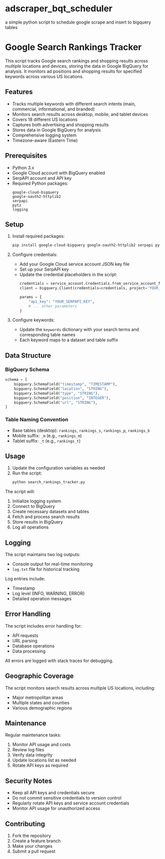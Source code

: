 # adscraper_bqt_scheduler
a simple python script to schedule google scrape and insert to bigquery tables

# Google Search Rankings Tracker

This script tracks Google search rankings and shopping results across multiple locations and devices, storing the data in Google BigQuery for analysis. It monitors ad positions and shopping results for specified keywords across various US locations.

## Features

- Tracks multiple keywords with different search intents (main, commercial, informational, and branded)
- Monitors search results across desktop, mobile, and tablet devices
- Covers 18 different US locations
- Captures both advertising and shopping results
- Stores data in Google BigQuery for analysis
- Comprehensive logging system
- Timezone-aware (Eastern Time)

## Prerequisites

- Python 3.x
- Google Cloud account with BigQuery enabled
- SerpAPI account and API key
- Required Python packages:
  ```
  google-cloud-bigquery
  google-oauth2-httplib2
  serpapi
  pytz
  logging
  ```

## Setup

1. Install required packages:
   ```bash
   pip install google-cloud-bigquery google-oauth2-httplib2 serpapi pytz
   ```

2. Configure credentials:
   - Add your Google Cloud service account JSON key file
   - Set up your SerpAPI key
   - Update the credential placeholders in the script:
     ```python
     credentials = service_account.Credentials.from_service_account_file('YOUR_SERVICE_ACCOUNT_FILE')
     client = bigquery.Client(credentials=credentials, project='YOUR_PROJECT_ID')
     ```
     ```python
     params = {
         "api_key": "YOUR_SERPAPI_KEY",
         # ... other parameters
     }
     ```

3. Configure keywords:
   - Update the `keywords` dictionary with your search terms and corresponding table names
   - Each keyword maps to a dataset and table suffix

## Data Structure

### BigQuery Schema
```python
schema = [
    bigquery.SchemaField("timestamp", "TIMESTAMP"),
    bigquery.SchemaField("location", "STRING"),
    bigquery.SchemaField("type", "STRING"),
    bigquery.SchemaField("position", "INTEGER"),
    bigquery.SchemaField("url", "STRING"),
]
```

### Table Naming Convention
- Base tables (desktop): `rankings`, `rankings_s`, `rankings_p`, `rankings_b`
- Mobile suffix: `_m` (e.g., `rankings_m`)
- Tablet suffix: `_t` (e.g., `rankings_t`)

## Usage

1. Update the configuration variables as needed
2. Run the script:
   ```bash
   python search_rankings_tracker.py
   ```

The script will:
1. Initialize logging system
2. Connect to BigQuery
3. Create necessary datasets and tables
4. Fetch and process search results
5. Store results in BigQuery
6. Log all operations

## Logging

The script maintains two log outputs:
- Console output for real-time monitoring
- `log.txt` file for historical tracking

Log entries include:
- Timestamp
- Log level (INFO, WARNING, ERROR)
- Detailed operation messages

## Error Handling

The script includes error handling for:
- API requests
- URL parsing
- Database operations
- Data processing

All errors are logged with stack traces for debugging.

## Geographic Coverage

The script monitors search results across multiple US locations, including:
- Major metropolitan areas
- Multiple states and counties
- Various demographic regions

## Maintenance

Regular maintenance tasks:
1. Monitor API usage and costs
2. Review log files
3. Verify data integrity
4. Update locations list as needed
5. Rotate API keys as required

## Security Notes

- Keep all API keys and credentials secure
- Do not commit sensitive credentials to version control
- Regularly rotate API keys and service account credentials
- Monitor API usage for unauthorized access

## Contributing

1. Fork the repository
2. Create a feature branch
3. Make your changes
4. Submit a pull request
